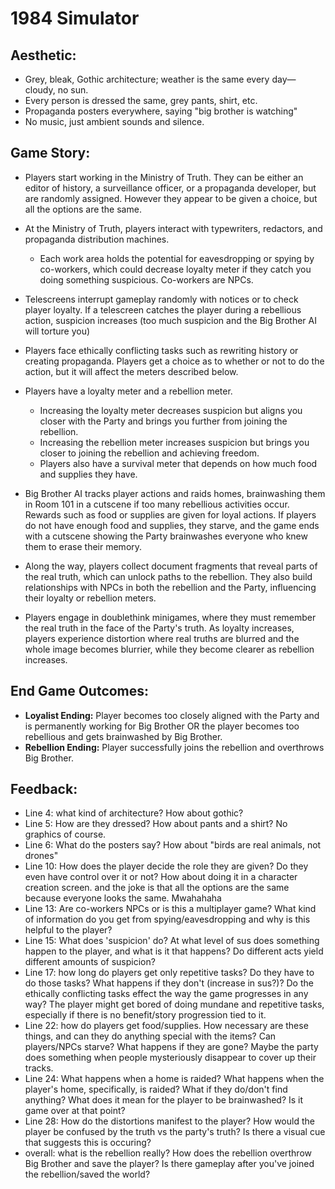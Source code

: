 # 1984 Simulator

## Aesthetic:
- Grey, bleak, Gothic architecture; weather is the same every day—cloudy, no sun.
- Every person is dressed the same, grey pants, shirt, etc.
- Propaganda posters everywhere, saying "big brother is watching"
- No music, just ambient sounds and silence.

## Game Story:
- Players start working in the Ministry of Truth. They can be either an editor of history, a surveillance officer, or a propaganda developer, but are randomly assigned. However they appear to be given a choice, but all the options are the same.

- At the Ministry of Truth, players interact with typewriters, redactors, and propaganda distribution machines.
  - Each work area holds the potential for eavesdropping or spying by co-workers, which could decrease loyalty meter if they catch you doing something suspicious. Co-workers are NPCs.

- Telescreens interrupt gameplay randomly with notices or to check player loyalty. If a telescreen catches the player during a rebellious action, suspicion increases (too much suspicion and the Big Brother AI will torture you)

- Players face ethically conflicting tasks such as rewriting history or creating propaganda. Players get a choice as to whether or not to do the action, but it will affect the meters described below.

- Players have a loyalty meter and a rebellion meter. 
  - Increasing the loyalty meter decreases suspicion but aligns you closer with the Party and brings you further from joining the rebellion.
  - Increasing the rebellion meter increases suspicion but brings you closer to joining the rebellion and achieving freedom.
  - Players also have a survival meter that depends on how much food and supplies they have.

- Big Brother AI tracks player actions and raids homes, brainwashing them in Room 101 in a cutscene if too many rebellious activities occur. Rewards such as food or supplies are given for loyal actions. If players do not have enough food and supplies, they starve, and the game ends with a cutscene showing the Party brainwashes everyone who knew them to erase their memory. 

- Along the way, players collect document fragments that reveal parts of the real truth, which can unlock paths to the rebellion. They also build relationships with NPCs in both the rebellion and the Party, influencing their loyalty or rebellion meters.

- Players engage in doublethink minigames, where they must remember the real truth in the face of the Party's truth. As loyalty increases, players experience distortion where real truths are blurred and the whole image becomes blurrier, while they become clearer as rebellion increases.

## End Game Outcomes:
- **Loyalist Ending:** Player becomes too closely aligned with the Party and is permanently working for Big Brother OR the player becomes too rebellious and gets brainwashed by Big Brother.
- **Rebellion Ending:** Player successfully joins the rebellion and overthrows Big Brother.



## Feedback:
- Line 4: what kind of architecture? How about gothic?
- Line 5: How are they dressed? How about pants and a shirt? No graphics of course. 
- Line 6: What do the posters say? How about "birds are real animals, not drones"
- Line 10: How does the player decide the role they are given? Do they even have control over it or not? How about doing it in a character creation screen. and the joke is that all the options are the same because everyone looks the same. Mwahahaha
- Line 13: Are co-workers NPCs or is this a multiplayer game? What kind of information do you get from spying/eavesdropping and why is this helpful to the player? 
- Line 15: What does 'suspicion' do? At what level of sus does something happen to the player, and what is it that happens? Do different acts yield different amounts of suspicion? 
- Line 17: how long do players get only repetitive tasks? Do they have to do those tasks? What happens if they don't (increase in sus?)? Do the ethically conflicting tasks effect the way the game progresses in any way? The player might get bored of doing mundane and repetitive tasks, especially if there is no benefit/story progression tied to it.
- Line 22: how do players get food/supplies. How necessary are these things, and can they do anything special with the items? Can players/NPCs starve? What happens if they are gone? Maybe the party does something when people mysteriously disappear to cover up their tracks. 
- Line 24: What happens when a home is raided? What happens when the player's home, specifically, is raided? What if they do/don't find anything? What does it mean for the player to be brainwashed? Is it game over at that point? 
- Line 28: How do the distortions manifest to the player? How would the player be confused by the truth vs the party's truth? Is there a visual cue that suggests this is occuring?
- overall: what is the rebellion really? How does the rebellion overthrow Big Brother and save the player? Is there gameplay after you've joined the rebellion/saved the world? 